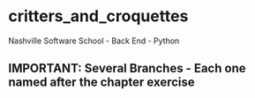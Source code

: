 # critters_and_croquettes
Nashville Software School - Back End - Python

## IMPORTANT: Several Branches - Each one named after the chapter exercise
